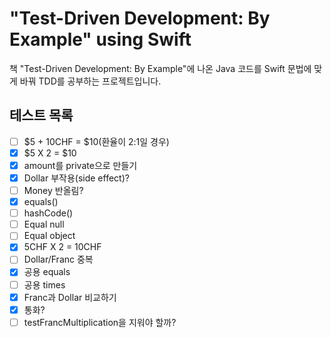 # "Test-Driven Development: By Example" using Swift

책 "Test-Driven Development: By Example"에 나온 Java 코드를 Swift 문법에 맞게 바꿔 TDD를 공부하는 프로젝트입니다.

## 테스트 목록
- [ ] $5 + 10CHF = $10(환율이 2:1일 경우)
- [x] $5 X 2 = $10
- [x] amount를 private으로 만들기
- [x] Dollar 부작용(side effect)?
- [ ] Money 반올림?
- [x] equals()
- [ ] hashCode()
- [ ] Equal null
- [ ] Equal object
- [x] 5CHF X 2 = 10CHF
- [ ] Dollar/Franc 중복
- [x] 공용 equals
- [ ] 공용 times
- [x] Franc과 Dollar 비교하기
- [x] 통화?
- [ ] testFrancMultiplication을 지워야 할까?
